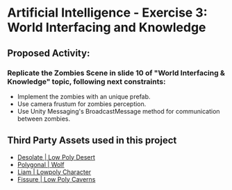 # Artificial Intelligence - Exercise 3: World Interfacing and Knowledge

## Proposed Activity:

### Replicate the Zombies Scene in slide 10 of "World Interfacing & Knowledge" topic, following next constraints:
- Implement the zombies with an unique prefab.
- Use camera frustum for zombies perception.
- Use Unity Messaging's BroadcastMessage method for communication between zombies.

## Third Party Assets used in this project
- [Desolate | Low Poly Desert](https://assetstore.unity.com/packages/3d/environments/landscapes/desolate-low-poly-desert-163346)
- [Polygonal | Wolf](https://assetstore.unity.com/packages/3d/characters/creatures/polygonal-wolf-115817)
- [Liam | Lowpoly Character](https://assetstore.unity.com/packages/3d/characters/humanoids/humans/liam-lowpoly-character-100007)
- [Fissure | Low Poly Caverns](https://assetstore.unity.com/packages/3d/environments/landscapes/fissure-low-poly-caverns-173733)
